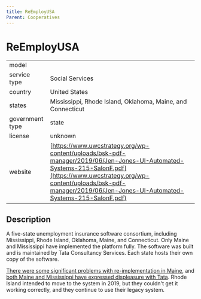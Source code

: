 ```yaml
---
title: ReEmployUSA
Parent: Cooperatives
---
```


# ReEmployUSA

|                   |                                          |
|:------------------|:-----------------------------------------|
| model             | 
| service type      | Social Services
| country           | United States
| states            | Mississippi, Rhode Island, Oklahoma, Maine, and Connecticut
| government type   | state
| license           | unknown
| website           | [https://www.uwcstrategy.org/wp-content/uploads/bsk-pdf-manager/2019/06/Jen-Jones-UI-Automated-Systems-215-SalonF.pdf](https://www.uwcstrategy.org/wp-content/uploads/bsk-pdf-manager/2019/06/Jen-Jones-UI-Automated-Systems-215-SalonF.pdf)


## Description
A five-state unemployment insurance software consortium, including Mississippi, Rhode Island, Oklahoma, Maine, and Connecticut. Only Maine and Mississippi have implemented the platform fully. The software was built and is maintained by Tata Consultancy Services. Each state hosts their own copy of the software.

[There were some significant problems with re-implementation in Maine](https://www.centralmaine.com/2018/03/11/document-maine-agency-botched-unemployment-system-rollout-destroyed-records/), and [both Maine and Mississippi have expressed displeasure with Tata](https://bangordailynews.com/2020/09/03/mainefocus/people-are-still-stuck-in-maines-unemployment-vortex-while-multi-state-leaders-havent-met/). Rhode Island intended to move to the system in 2019, but they couldn't get it working correctly, and they continue to use their legacy system.
